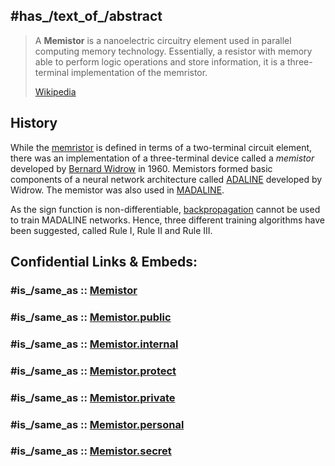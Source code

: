 
## #has_/text_of_/abstract 

> A **Memistor** is a nanoelectric circuitry element used in parallel computing memory technology. 
> Essentially, a resistor with memory able to perform logic operations and store information, 
> it is a three-terminal implementation of the memristor.
>
> [Wikipedia](https://en.wikipedia.org/wiki/Memistor) 

## History

While the [memristor](https://en.wikipedia.org/wiki/Memristor "Memristor") is defined in terms of a two-terminal circuit element, there was an implementation of a three-terminal device called a _memistor_ developed by [Bernard Widrow](https://en.wikipedia.org/wiki/Bernard_Widrow "Bernard Widrow") in 1960. 
Memistors formed basic components of a neural network architecture called [ADALINE](https://en.wikipedia.org/wiki/ADALINE "ADALINE") developed by Widrow.
The memistor was also used in [MADALINE](https://en.wikipedia.org/wiki/ADALINE#MADALINE "ADALINE"). 

As the sign function is non-differentiable, [backpropagation](https://en.wikipedia.org/wiki/Backpropagation "Backpropagation") cannot be used to train MADALINE networks. 
Hence, three different training algorithms have been suggested, called Rule I, Rule II and Rule III. 


## Confidential Links & Embeds: 

### #is_/same_as :: [Memistor](/_Standards/Technology/Electronics/Electronic_Component/Memistor.md) 

### #is_/same_as :: [Memistor.public](/_public/Technology/Electronics/Electronic_Component/Memistor.public.md) 

### #is_/same_as :: [Memistor.internal](/_internal/Technology/Electronics/Electronic_Component/Memistor.internal.md) 

### #is_/same_as :: [Memistor.protect](/_protect/Technology/Electronics/Electronic_Component/Memistor.protect.md) 

### #is_/same_as :: [Memistor.private](/_private/Technology/Electronics/Electronic_Component/Memistor.private.md) 

### #is_/same_as :: [Memistor.personal](/_personal/Technology/Electronics/Electronic_Component/Memistor.personal.md) 

### #is_/same_as :: [Memistor.secret](/_secret/Technology/Electronics/Electronic_Component/Memistor.secret.md)

